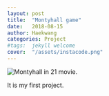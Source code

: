 ```yaml
---
layout: post
title:  "Montyhall game"
date:   2018-08-15
author: Haekwang
categories: Project
#tags:	jekyll welcome
cover:  "/assets/instacode.png"
---
```


<img src="/assets/20180815_21.jpg" title="Montyhall in 21 movie.">

It is my first project.
